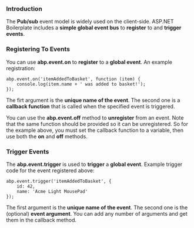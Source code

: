 ### Introduction

The **Pub/sub** event model is widely used on the client-side. ASP.NET
Boilerplate includes a **simple global event bus** to **register** to
and **trigger events**.

### Registering To Events

You can use **abp.event.on** to **register** to a **global event**. An
example registration:

    abp.event.on('itemAddedToBasket', function (item) {
        console.log(item.name + ' was added to basket!');
    });

The firt argument is the **unique name of the event**. The second one is a
**callback function** that is called when the specified event is
triggered.

You can use the **abp.event.off** method to **unregister** from an event.
Note that the same function should be provided so it can be unregistered.
So for the example above, you must set the callback function to a
variable, then use both the **on** and **off** methods.

### Trigger Events

The **abp.event.trigger** is used to **trigger** a **global event**. Example
trigger code for the event registered above:

    abp.event.trigger('itemAddedToBasket', {
        id: 42,
        name: 'Acme Light MousePad'
    });

The first argument is the **unique name of the event**. The second one is the
(optional) **event argument**. You can add any number of arguments and
get them in the callback method.
